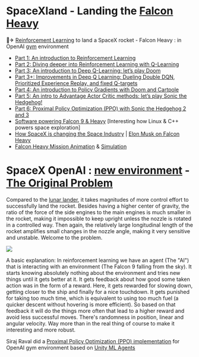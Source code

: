 # SpaceXland  - Landing the [Falcon Heavy](https://youtu.be/sB_nEtZxPog)

🗽✈ [Reinforcement Learning](https://medium.freecodecamp.org/an-introduction-to-reinforcement-learning-4339519de419) to land a SpaceX rocket - Falcon Heavy : in OpenAI [gym](https://github.com/openai/gym#environments) environment

- [Part 1: An introduction to Reinforcement Learning](codecamp.org/an-introduction-to-reinforcement-learning-4339519de419)
- [Part 2: Diving deeper into Reinforcement Learning with Q-Learning](https://medium.freecodecamp.org/diving-deeper-into-reinforcement-learning-with-q-learning-c18d0db58efe)
- [Part 3: An introduction to Deep Q-Learning: let’s play Doom](https://medium.freecodecamp.org/an-introduction-to-deep-q-learning-lets-play-doom-54d02d8017d8)
- [Part 3+: Improvements in Deep Q Learning: Dueling Double DQN, Prioritized Experience Replay, and fixed Q-targets](https://medium.freecodecamp.org/improvements-in-deep-q-learning-dueling-double-dqn-prioritized-experience-replay-and-fixed-58b130cc5682)
- [Part 4: An introduction to Policy Gradients with Doom and Cartpole](https://medium.freecodecamp.org/an-introduction-to-policy-gradients-with-cartpole-and-doom-495b5ef2207f)
- [Part 5: An intro to Advantage Actor Critic methods: let’s play Sonic the Hedgehog!](https://medium.freecodecamp.org/an-intro-to-advantage-actor-critic-methods-lets-play-sonic-the-hedgehog-86d6240171d)
- [Part 6: Proximal Policy Optimization (PPO) with Sonic the Hedgehog 2 and 3](https://towardsdatascience.com/proximal-policy-optimization-ppo-with-sonic-the-hedgehog-2-and-3-c9c21dbed5e)
- [Software powering Falcon 9 & Heavy](https://youtu.be/N5faA2MZ6jY) [Interesting how Linux & C++ powers space exploration]
- [How SpaceX is changing the Space Industry](https://youtu.be/BtZDAynd67Y) | [Elon Musk on Falcon Heavy](https://youtu.be/I7LJIuB2CHE)
- [Falcon Heavy Mission Animation](https://youtu.be/Tk338VXcb24) & [Simulation](https://youtu.be/lDvzUG92wGY)

# SpaceX OpenAI : [new environment](https://discuss.openai.com/t/new-spacex-openai-gym-environment/3287) -  [The Original Problem](https://github.com/arex18/rocket-lander)

Compared to the [lunar lander](https://gym.openai.com/envs/LunarLander-v2/), it takes magnitudes of more control effort to successfully land the rocket. Besides having a higher center of gravity, the ratio of the force of the side engines to the main engines is much smaller in the rocket, making it impossible to keep upright unless the nozzle is rotated in a controlled way. Then again, the relatively large longitudinal length of the rocket amplifies small changes in the nozzle angle, making it very sensitive and unstable. Welcome to the problem.

<img src="https://github.com/SKKSaikia/spaceXland/blob/master/falcon-heavy.gif">

A basic explanation:
In reinforcement learning we have an agent (The "AI") that is interacting with an environment (The Falcon 9 falling from the sky). It starts knowing absolutely nothing about the environment and tries new things until it gets better at it. It gets feedback about how good some taken action was in the form of a reward. Here, it gets rewarded for slowing down, getting closer to the ship and finally for a nice touchdown. It gets punished for taking too much time, which is equivalent to using too much fuel (a quicker descent without hovering is more efficient). So based on that feedback it will do the things more often that lead to a higher reward and avoid less successful moves. There's randomness in position, linear and angular velocity. Way more than in the real thing of course to make it interesting and more robust.


Siraj Raval did a [Proximal Policy Optimization (PPO) implementation](https://github.com/llSourcell/Landing-a-SpaceX-Falcon-Heavy-Rocket) for OpenAI gym environment based on [Unity ML Agents](https://github.com/Unity-Technologies/ml-agents) 
